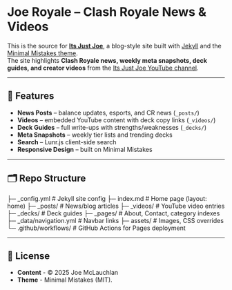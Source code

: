 # Joe Royale – Clash Royale News & Videos

This is the source for **[Its Just Joe](https://jrm328.github.io/link-in-bio/)**, a blog-style site built with [Jekyll](https://jekyllrb.com/) and the [Minimal Mistakes theme](https://github.com/mmistakes/minimal-mistakes).  
The site highlights **Clash Royale news, weekly meta snapshots, deck guides, and creator videos** from the [Its Just Joe YouTube channel](https://youtube.com/@itsjustjoecr).

---

## 🚀 Features
- **News Posts** – balance updates, esports, and CR news (`_posts/`)
- **Videos** – embedded YouTube content with deck copy links (`_videos/`)
- **Deck Guides** – full write-ups with strengths/weaknesses (`_decks/`)
- **Meta Snapshots** – weekly tier lists and trending decks
- **Search** – Lunr.js client-side search
- **Responsive Design** – built on Minimal Mistakes

---

## 🗂 Repo Structure
├─ _config.yml # Jekyll site config
├─ index.md # Home page (layout: home)
├─ _posts/ # News/blog articles
├─ _videos/ # YouTube video entries
├─ _decks/ # Deck guides
├─ _pages/ # About, Contact, category indexes
├─ _data/navigation.yml # Navbar links
├─ assets/ # Images, CSS overrides
└─ .github/workflows/ # GitHub Actions for Pages deployment


---

## 📄 License

- **Content** - © 2025 Joe McLauchlan
- **Theme** - Minimal Mistakes (MIT).
